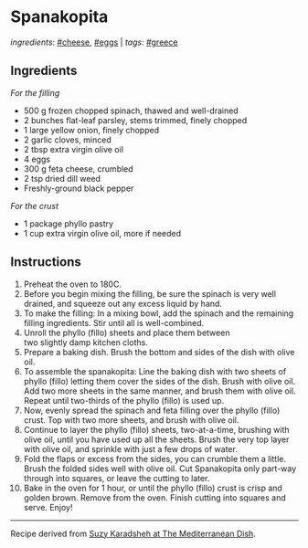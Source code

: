 # Spanakopita

*ingredients*: [#cheese](../ingredients/cheese.md), [#eggs](../ingredients/eggs.md) | *tags*: [#greece](../tags/greece.md)

## Ingredients

*For the filling*

- 500 g frozen chopped spinach, thawed and well-drained
- 2 bunches flat-leaf parsley, stems trimmed, finely chopped
- 1 large yellow onion, finely chopped
- 2 garlic cloves, minced
- 2 tbsp extra virgin olive oil
- 4 eggs
- 300 g feta cheese, crumbled
- 2 tsp dried dill weed
- Freshly-ground black pepper

*For the crust*

- 1 package phyllo pastry
- 1 cup extra virgin olive oil, more if needed

## Instructions

1. Preheat the oven to 180C.
2. Before you begin mixing the filling, be sure the spinach is very well drained, and squeeze out any excess liquid by hand.
3. To make the filling: In a mixing bowl, add the spinach and the remaining filling ingredients. Stir until all is well-combined.
4. Unroll the phyllo (fillo) sheets and place them between two slightly damp kitchen cloths.
5. Prepare a baking dish. Brush the bottom and sides of the dish with olive oil.
6. To assemble the spanakopita: Line the baking dish with two sheets of phyllo (fillo) letting them cover the sides of the dish. Brush with olive oil. Add two more sheets in the same manner, and brush them with olive oil. Repeat until two-thirds of the phyllo (fillo) is used up.
7. Now, evenly spread the spinach and feta filling over the phyllo (fillo) crust. Top with two more sheets, and brush with olive oil.
8. Continue to layer the phyllo (fillo) sheets, two-at-a-time, brushing with olive oil, until you have used up all the sheets. Brush the very top layer with olive oil, and sprinkle with just a few drops of water.
9. Fold the flaps or excess from the sides, you can crumble them a little. Brush the folded sides well with olive oil. Cut Spanakopita only part-way through into squares, or leave the cutting to later.
10. Bake in the oven for 1 hour, or until the phyllo (fillo) crust is crisp and golden brown. Remove from the oven. Finish cutting into squares and serve. Enjoy!

---

Recipe derived from [Suzy Karadsheh at The Mediterranean Dish](https://www.themediterraneandish.com/spanakopita-recipe-greek-spinach-pie/).
